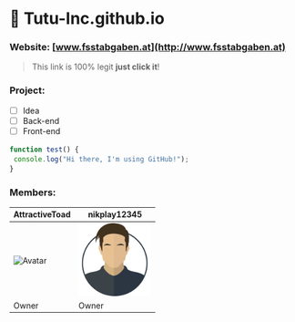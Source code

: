 # :steam_locomotive: **Tutu-Inc.github.io**

### Website: [www.fsstabgaben.at](http://www.fsstabgaben.at)
> This link is 100% legit
> **just click it**!

### Project:
- [ ] Idea
- [ ] Back-end
- [ ] Front-end

```javascript
function test() {
 console.log("Hi there, I'm using GitHub!");
}
```

### Members:
AttractiveToad | nikplay12345
------------ | -------------
![Avatar](/img/AttractiveToad128x128x.png) | ![Avatar](/img/avatar128x.png)
Owner | Owner